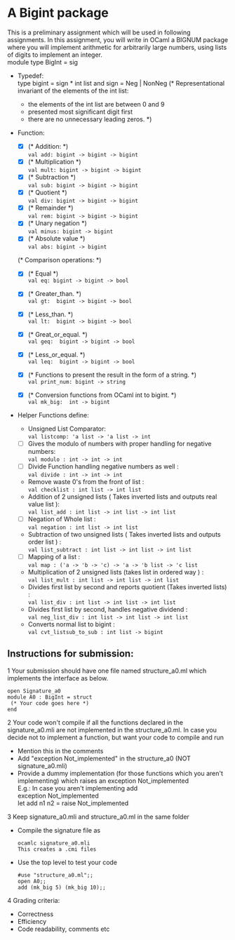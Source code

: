 # A Bigint package
This is a preliminary assignment which will be used in following assignments.  In this assignment, you will write in OCaml a BIGNUM package  where you will implement arithmetic for arbitrarily large numbers, using lists of digits to implement an integer.
<br>
module type BigInt = sig
* Typedef:<br>
  type bigint = sign * int list
    and sign = Neg | NonNeg
  (* Representational invariant of the elements of the int list:
    - the elements of the int list are between 0 and 9
    - presented most significant digit first
    - there are no unnecessary leading zeros. *)

* Function:
  - [x] (* Addition:  *)<br>
  `val add: bigint -> bigint -> bigint`
  - [x] (* Multiplication *)<br>
  `val mult: bigint -> bigint -> bigint`
  - [x] (* Subtraction *)<br>
  `val sub: bigint -> bigint -> bigint`
  - [X] (* Quotient *)<br>
  `val div: bigint -> bigint -> bigint`
  - [x] (* Remainder *)<br>
  `val rem: bigint -> bigint -> bigint`
  - [x] (* Unary negation *)<br>
  `val minus: bigint -> bigint`
  - [X] (* Absolute value *)<br>
  `val abs: bigint -> bigint`

  (* Comparison operations:  *)
  - [X] (* Equal *)<br>
  `val eq: bigint -> bigint -> bool`
  - [X] (* Greater_than. *)<br>
  `val gt:  bigint -> bigint -> bool`
  - [X] (* Less_than. *)<br>
  `val lt:  bigint -> bigint -> bool`
  - [X] (* Great_or_equal. *)<br>
  `val geq:  bigint -> bigint -> bool`
  - [X] (* Less_or_equal.  *)<br>
  `val leq:  bigint -> bigint -> bool`

  - [x] (* Functions to present the result in the form of a string. *)<br>
  `val print_num: bigint -> string`

  - [x] (* Conversion functions from OCaml int to bigint. *)<br>
  `val mk_big:  int -> bigint`

* Helper Functions define: <br>
  - Unsigned List Comparator:<br>
    `val listcomp: 'a list -> 'a list -> int`
  - [ ] Gives the modulo of numbers with proper handling for negative numbers:<br>
    `val modulo : int -> int -> int`   
  - [ ] Divide Function handling negative numbers as well :<br>
    `val divide : int -> int -> int`
  - Remove waste 0's from the front of list :<br>
    `val checklist : int list -> int list`
  - Addition of 2 unsigned lists ( Takes inverted lists and outputs real value list ):<br>
    `val list_add : int list -> int list -> int list`
  - [ ] Negation of Whole list :<br>
    `val negation : int list -> int list`
  - Subtraction of two unsigned lists ( Takes inverted lists and outputs order list ) : <br>
    `val list_subtract : int list -> int list -> int list`
  - [ ] Mapping of a list : <br>
    `val map : ('a -> 'b -> 'c) -> 'a -> 'b list -> 'c list`
  - Multiplication of 2 unsigned lists (takes list in ordered way ) :<br>
    `val list_mult : int list -> int list -> int list`
  - Divides first list by second and reports quotient (Takes inverted lists) :<br>
    `val list_div : int list -> int list -> int list`
  - Divides first list by second, handles negative dividend :<br>
    `val neg_list_div : int list -> int list -> int list`
  - Converts normal list to bigint :<br>
    `val cvt_listsub_to_sub : int list -> bigint`

## Instructions for submission:
1 Your submission should have one file named structure_a0.ml which implements the interface as below.<br>
  ``` 
  open Signature_a0 
  module A0 : BigInt = struct
   (* Your code goes here *)
  end
  ```

2 Your code won't compile if all the functions declared in the signature_a0.mli are not implemented in the structure_a0.ml. In case you decide not to implement a function, but want your code to compile and run <br>
 - Mention this in the comments
 - Add "exception Not_implemented" in the structure_a0 (NOT signature_a0.mli)
 - Provide a dummy implementation (for those functions which you aren't implementing) which raises an exception Not_implemented <br>
E.g.: In case you aren't implementing add <br>
  exception Not_implemented <br>
  let add n1 n2 = raise Not_implemented

3 Keep signature_a0.mli and structure_a0.ml in the same folder <br>
  - Compile the signature file as
    ```
    ocamlc signature_a0.mli
    This creates a .cmi files
    ```
  - Use the top level to test your code 
    ```
    #use "structure_a0.ml";;
    open A0;;
    add (mk_big 5) (mk_big 10);;
    ```

4 Grading criteria:
  - Correctness
  - Efficiency
  - Code readability, comments etc
